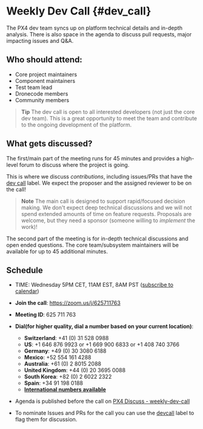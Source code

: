 # Weekly Dev Call {#dev_call}

The PX4 dev team syncs up on platform technical details and in-depth analysis. There is also space in the agenda to discuss pull requests, major impacting issues and Q&A.

## Who should attend:

* Core project maintainers
* Component maintainers
* Test team lead
* Dronecode members
* Community members

> **Tip** The dev call is open to all interested developers (not just the core dev team). This is a great opportunity to meet the team and contribute to the ongoing development of the platform.

## What gets discussed?

The first/main part of the meeting runs for 45 minutes and provides a high-level forum to discuss where the project is going.

This is where we discuss *contributions*, including issues/PRs that have the [dev call](https://github.com/PX4/Firmware/labels/devcall5) label. We expect the proposer and the assigned reviewer to be on the call!

> **Note** The main call is designed to support rapid/focused decision making. We don't expect deep technical discussions and we will not spend extended amounts of time on feature requests. Proposals are welcome, but they need a sponsor (someone willing to *implement* the work)!

The second part of the meeting is for in-depth technical discussions and open ended questions. The core team/subsystem maintainers will be available for up to 45 additional minutes.

## Schedule

* TIME: Wednesday 5PM CET, 11AM EST, 8AM PST \([subscribe to calendar](https://calendar.google.com/calendar/ical/px4.io_fs35jm7ugmvahv5juhhr3tkkf0%40group.calendar.google.com/public/basic.ics)\)
* **Join the call**: https://zoom.us/j/625711763
* **Meeting ID**: 625 711 763
* **Dial(for higher quality, dial a number based on your current location)**:
  
  * **Switzerland**: +41 (0) 31 528 0988 
  * **US**: +1 646 876 9923 or +1 669 900 6833 or +1 408 740 3766 
  * **Germany**: +49 (0) 30 3080 6188 
  * **Mexico**: +52 554 161 4288 
  * **Australia**: +61 (0) 2 8015 2088 
  * **United Kingdom**: +44 (0) 20 3695 0088 
  * **South Korea**: +82 (0) 2 6022 2322 
  * **Spain**: +34 91 198 0188 
  * [**International numbers available**](https://zoom.us/zoomconference?m=bMNcJolpnXMOL_qSf2svkR7Yow6FqceS)

* Agenda is published before the call on [PX4 Discuss - weekly-dev-call](http://discuss.px4.io/c/weekly-dev-call)

* To nominate Issues and PRs for the call you can use the [devcall](https://github.com/PX4/Firmware/labels/devcall) label to flag them for discussion.